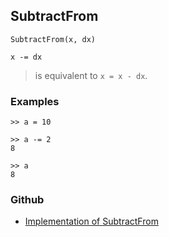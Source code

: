 ## SubtractFrom

```
SubtractFrom(x, dx)

x -= dx
```

> is equivalent to `x = x - dx`.

### Examples

```
>> a = 10

>> a -= 2   
8    
 
>> a    
8    
```
    

### Github

* [Implementation of SubtractFrom](https://github.com/axkr/symja_android_library/blob/master/symja_android_library/matheclipse-core/src/main/java/org/matheclipse/core/builtin/Arithmetic.java#L5414) 
